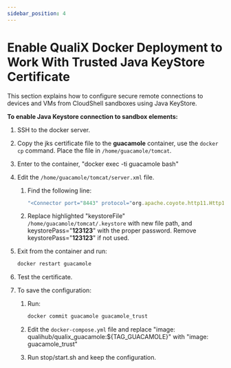 ```yaml
---
sidebar_position: 4
---
```


# Enable QualiX Docker Deployment to Work With Trusted Java KeyStore Certificate

This section explains how to configure secure remote connections to devices and VMs from CloudShell sandboxes using Java KeyStore.

**To enable Java Keystore connection to sandbox elements:**

1. SSH to the docker server.
2. Copy the jks certificate file to the **guacamole** container, use the `docker cp` command. Place the file in `/home/guacamole/tomcat`.
3. Enter to the container, "docker exec -ti guacamole bash"
4. Edit the `/home/guacamole/tomcat/server.xml` file.
    1. Find the following line:
        
        ```javascript
        "<Connector port="8443" protocol="org.apache.coyote.http11.Http11NioProtocol" maxThreads="150" SSLEnabled="true" scheme="https" secure="true" keystoreFile="/home/guacamole/tomcat/.keystore" keystorePass="123123" clientAuth="false" sslProtocol="TLS" />"
        ```
        
    2. Replace highlighted "keystoreFile" `/home/guacamole/tomcat/.keystore` with new file path, and keystorePass="**123123**" with the proper password. Remove keystorePass="**123123**" if not used.
5. Exit from the container and run:
    
    ```javascript
    docker restart guacamole
    ```
    
6. Test the certificate.
7. To save the configuration:
    
    1. Run:
        
        ```javascript
        docker commit guacamole guacamole_trust
        ```
        
    2. Edit the `docker-compose.yml` file and replace "image: qualihub/qualix\_guacamole:$\{TAG\_GUACAMOLE\}" with "image: guacamole\_trust"
        
    3. Run stop/start.sh and keep the configuration.